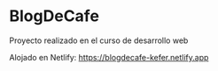 # BlogDeCafe
Proyecto realizado en el curso de desarrollo web

Alojado en Netlify: https://blogdecafe-kefer.netlify.app
